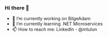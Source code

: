 ### Hi there 👋

- 🔭 I’m currently working on BilgeAdam
- 🌱 I’m currently learning .NET Microservices
- 📫 How to reach me: LinkedIn - @mtulun
<!--
**mtulun/mtulun** is a ✨ _special_ ✨ repository because its `README.md` (this file) appears on your GitHub profile.

Here are some ideas to get you started:


- 👯 I’m looking to collaborate on ...
- 🤔 I’m looking for help with ...
- 💬 Ask me about ...

- 😄 Pronouns: ...
- ⚡ Fun fact: ...
-->
